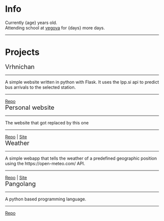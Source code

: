 # Info
Currently {age} years old. <br>
Attending school at <a href="https://www.vegova.si/">vegova</a> for {days} more days.

<hr>

# Projects
<div class="project">
    <span style="color: var(--green); font-size: 20px;">Vrhnichan</span><hr>
    A simple website written in python with Flask. It uses the lpp.si api to predict bus arrivals to the selected station. <hr>
    <a href="https://github.com/JuRxY/vrhnichan">Repo</a><!--| <a href="https://replit.com/@JureGrcar/vrhnichan/">Site</a>-->
</div>

<div class="project">
    <span style="color: var(--green); font-size: 20px;">Personal website</span><hr>
    The website that got replaced by this one<hr>
    <a href="https://github.com/JuRxY/personal">Repo</a> | <a href="http://jure.ugo.si/">Site</a>
</div>

<div class="project">
    <span style="color: var(--green); font-size: 20px;">Weather</span><hr>
    A simple webapp that tells the weather of a predefined geographic position using the https://open-meteo.com/ API.<hr>
    <a href="https://github.com/JuRxY/weather">Repo</a> | <a href="https://jurxy.github.io/weather/">Site</a>
</div>

<div class="project">
    <span style="color: var(--green); font-size: 20px;">Pangolang</span><hr>
    A python based programming language.<hr>
    <a href="https://github.com/JuRxY/pangoalng">Repo</a>
</div>
